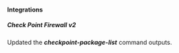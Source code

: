
#### Integrations
##### Check Point Firewall v2
Updated the ***checkpoint-package-list*** command outputs.
